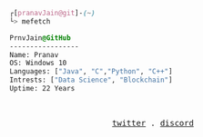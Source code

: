 

```css
┌[pranavJain@git]-(~)
└> mefetch
```

<!--<div style="display:block;text-align:left"><img align="left" src="https://media.tenor.com/ZtuVwa_2f1oAAAAC/kobayashi-san-chi-no-maid-dragon-anime.gif" border="1" style="width:240px;height:170px">--> 
  
  ```css
  PrnvJain@GitHub
  -----------------
  Name: Pranav
  OS: Windows 10
  Languages: ["Java", "C","Python", "C++"]
  Intrests: ["Data Science", "Blockchain"]  
  Uptime: 22 Years
  
  ```
</div>



<br />
<p align="center">
  <samp>
    <a href="https://twitter.com/CalmFUK" target="_blank">twitter</a> .
    <a href="https://discordapp.com/users/567301799875313674" target="_blank">discord</a>  
  </samp>
</p>
